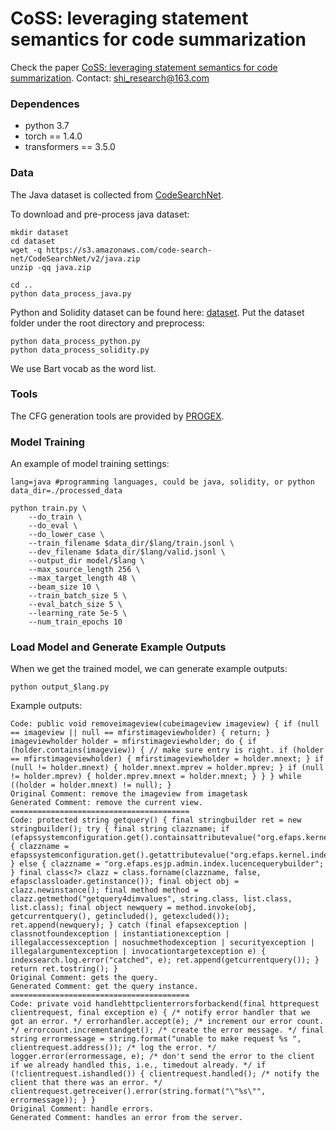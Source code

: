 # CoSS: leveraging statement semantics for code summarization
Check the paper [CoSS: leveraging statement semantics for code summarization](https://drive.google.com/file/d/1Hw8as_GjRFkUh6Gf_x_71kUDo2pFVcO2/view?usp=sharing).
Contact: shi_research@163.com
### Dependences
- python 3.7
- torch == 1.4.0
- transformers == 3.5.0


### Data
 The Java dataset is collected from [CodeSearchNet](https://arxiv.org/pdf/1909.09436.pdf).


To download and pre-process java dataset:

```
mkdir dataset
cd dataset
wget -q https://s3.amazonaws.com/code-search-net/CodeSearchNet/v2/java.zip
unzip -qq java.zip

cd ..
python data_process_java.py
```

Python and Solidity dataset can be found here: [dataset](https://drive.google.com/drive/folders/1of6Q9sYaUVCjn4xJSrjcyclXTnjBmCYl?usp=sharing). Put the dataset folder under the root directory and preprocess:
```
python data_process_python.py
python data_process_solidity.py
```

We use Bart vocab as the word list.
### Tools
The CFG generation tools are provided by [PROGEX](https://github.com/ghaffarian/progex).

### Model Training
An example of model training settings:
```
lang=java #programming languages, could be java, solidity, or python
data_dir=./processed_data

python train.py \
    --do_train \
    --do_eval \
    --do_lower_case \
    --train_filename $data_dir/$lang/train.jsonl \
    --dev_filename $data_dir/$lang/valid.jsonl \
    --output_dir model/$lang \
    --max_source_length 256 \
    --max_target_length 48 \
    --beam_size 10 \
    --train_batch_size 5 \
    --eval_batch_size 5 \
    --learning_rate 5e-5 \
    --num_train_epochs 10
```

### Load Model and Generate Example Outputs
When we get the trained model, we can generate example outputs:

```
python output_$lang.py 
```
Example outputs:
```
Code: public void removeimageview(cubeimageview imageview) { if (null == imageview || null == mfirstimageviewholder) { return; } imageviewholder holder = mfirstimageviewholder; do { if (holder.contains(imageview)) { // make sure entry is right. if (holder == mfirstimageviewholder) { mfirstimageviewholder = holder.mnext; } if (null != holder.mnext) { holder.mnext.mprev = holder.mprev; } if (null != holder.mprev) { holder.mprev.mnext = holder.mnext; } } } while ((holder = holder.mnext) != null); }
Original Comment: remove the imageview from imagetask
Generated Comment: remove the current view.
========================================
Code: protected string getquery() { final stringbuilder ret = new stringbuilder(); try { final string clazzname; if (efapssystemconfiguration.get().containsattributevalue("org.efaps.kernel.index.querybuilder")) { clazzname = efapssystemconfiguration.get().getattributevalue("org.efaps.kernel.index.querybuilder"); } else { clazzname = "org.efaps.esjp.admin.index.lucencequerybuilder"; } final class<?> clazz = class.forname(clazzname, false, efapsclassloader.getinstance()); final object obj = clazz.newinstance(); final method method = clazz.getmethod("getquery4dimvalues", string.class, list.class, list.class); final object newquery = method.invoke(obj, getcurrentquery(), getincluded(), getexcluded()); ret.append(newquery); } catch (final efapsexception | classnotfoundexception | instantiationexception | illegalaccessexception | nosuchmethodexception | securityexception | illegalargumentexception | invocationtargetexception e) { indexsearch.log.error("catched", e); ret.append(getcurrentquery()); } return ret.tostring(); }
Original Comment: gets the query.
Generated Comment: get the query instance.
========================================
Code: private void handlehttpclienterrorsforbackend(final httprequest clientrequest, final exception e) { /* notify error handler that we got an error. */ errorhandler.accept(e); /* increment our error count. */ errorcount.incrementandget(); /* create the error message. */ final string errormessage = string.format("unable to make request %s ", clientrequest.address()); /* log the error. */ logger.error(errormessage, e); /* don't send the error to the client if we already handled this, i.e., timedout already. */ if (!clientrequest.ishandled()) { clientrequest.handled(); /* notify the client that there was an error. */ clientrequest.getreceiver().error(string.format("\"%s\"", errormessage)); } }
Original Comment: handle errors.
Generated Comment: handles an error from the server.
```

